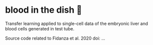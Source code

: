 # blood in the dish 💉
Transfer learning applied to single-cell data of the embryonic liver and blood cells generated in test tube.

Source code related to Fidanza et al. 2020 doi: ...
